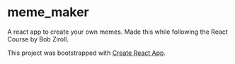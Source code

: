 # meme_maker

A react app to create your own memes. Made this while following the React Course by Bob Ziroll.

This project was bootstrapped with [Create React App](https://github.com/facebook/create-react-app).